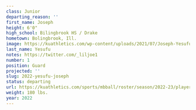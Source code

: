 ```yaml
---
class: Junior
departing_reason: ''
first_name: Joseph
height: 6'0"
high_school: Bilingbrook HS / Drake
hometown: Bolingbrook, Ill.
image: https://kuathletics.com/wp-content/uploads/2021/07/Joseph-Yesufu-1a.jpg
last_name: Yesufu
notes: https://twitter.com/_liljoe1
number: 1
position: Guard
projected: ''
slug: 2022-yesufu-joseph
status: departing
url: https://kuathletics.com/sports/mbball/roster/season/2022-23/player/joseph-yesufu/
weight: 180 lbs.
year: 2022
---
```

